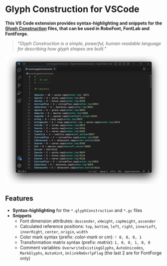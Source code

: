 # Glyph Construction for VSCode

**This VS Code extension provides syntax-highlighting and snippets for the [Glyph Construction](https://github.com/typemytype/GlyphConstruction#readme) files, that can be used in RoboFont, FontLab and FontForge.**

> _"Glyph Construction is a simple, powerful, human-readable language for describing how glyph shapes are built."_

![Glyph Construction document screenshot](./images/screenshot.png)

## Features

- **Syntax-highlighting** for the `*.glyphConstruction` and `*.gc` files
- **Snippets**
    - Font dimension attributes: `descender`, `xHeight`, `capHeight`, `ascender`
    - Calculated reference positions: `top`, `bottom`, `left`, `right`, `innerLeft`, `innerRight`, `center`, `origin`, `width`
    - Color mark syntax (prefix: _color-mark_ or _cm_): `! 0, 0, 0, 1`
    - Transformation matrix syntax (prefix: _matrix_): `1, 0, 0, 1, 0, 0`
    - Comment variables: `OverwriteExistingGlyphs`, `AutoUnicodes`, `MarkGlyphs`, `AutoHint`, `UnlinkRmOvrlpFlag` (the last 2 are for FontForge only)